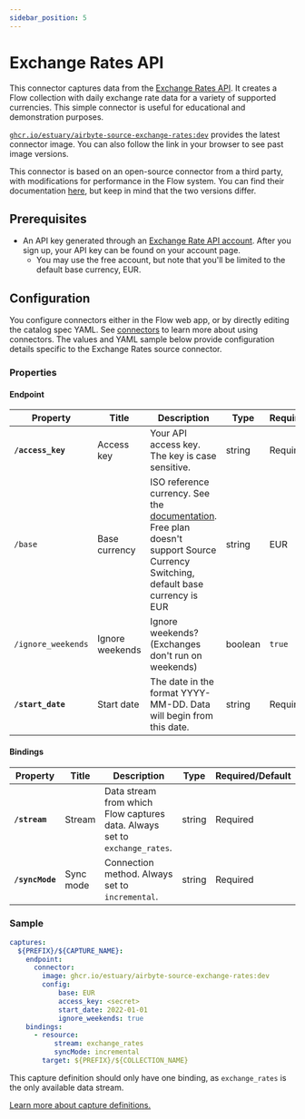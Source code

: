 ```yaml
---
sidebar_position: 5
---
```


# Exchange Rates API

This connector captures data from the [Exchange Rates API](https://exchangeratesapi.io/).
It creates a Flow collection with daily exchange rate data for a variety of supported currencies.
This simple connector is useful for educational and demonstration purposes.

[`ghcr.io/estuary/airbyte-source-exchange-rates:dev`](https://ghcr.io/estuary/airbyte-source-exchange-rates:dev) provides the latest connector image. You can also follow the link in your browser to see past image versions.

This connector is based on an open-source connector from a third party, with modifications for performance in the Flow system.
You can find their documentation [here](https://docs.airbyte.com/integrations/sources/exchangeratesapi),
but keep in mind that the two versions differ.

## Prerequisites

* An API key generated through an [Exchange Rate API account](https://apilayer.com/marketplace/description/exchangerates_data-api?preview=true#pricing).
After you sign up, your API key can be found on your account page.
  * You may use the free account, but note that you'll be limited to the default base currency, EUR.

## Configuration

You configure connectors either in the Flow web app, or by directly editing the catalog spec YAML.
See [connectors](../../../concepts/connectors.md#using-connectors) to learn more about using connectors. The values and YAML sample below provide configuration details specific to the Exchange Rates source connector.

### Properties

#### Endpoint

| Property | Title | Description | Type | Required/Default |
|---|---|---|---|---|
| **`/access_key`** | Access key | Your API access key. The key is case sensitive. | string | Required |
| `/base` | Base currency | ISO reference currency. See the [documentation](https://www.ecb.europa.eu/stats/policy_and_exchange_rates/euro_reference_exchange_rates/html/index.en.html). Free plan doesn&#x27;t support Source Currency Switching, default base currency is EUR | string | EUR |
| `/ignore_weekends` | Ignore weekends | Ignore weekends? (Exchanges don&#x27;t run on weekends) | boolean | `true` |
| **`/start_date`** | Start date | The date in the format YYYY-MM-DD. Data will begin from this date. | string | Required |

#### Bindings

| Property | Title | Description | Type | Required/Default |
|---|---|---|---|---|
| **`/stream`** | Stream | Data stream from which Flow captures data. Always set to `exchange_rates`. | string | Required |
| **`/syncMode`** | Sync mode | Connection method. Always set to `incremental`. | string | Required |

### Sample

```yaml
captures:
  ${PREFIX}/${CAPTURE_NAME}:
    endpoint:
      connector:
        image: ghcr.io/estuary/airbyte-source-exchange-rates:dev
        config:
            base: EUR
            access_key: <secret>
            start_date: 2022-01-01
            ignore_weekends: true
    bindings:
      - resource:
           stream: exchange_rates
           syncMode: incremental
        target: ${PREFIX}/${COLLECTION_NAME}
```

This capture definition should only have one binding, as `exchange_rates` is the only available data stream.

[Learn more about capture definitions.](../../../concepts/captures.md#pull-captures)